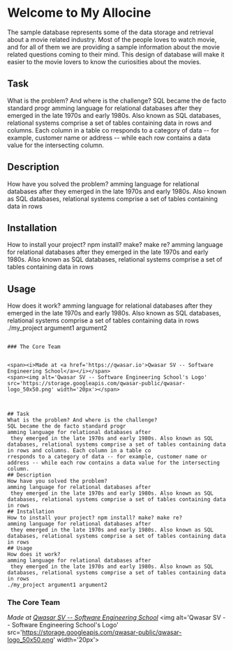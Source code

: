 # Welcome to My Allocine
The sample database represents some of the data storage and retrieval about a movie related industry. Most of the people loves to watch movie, and for all of them we are providing a sample information about the movie related questions coming to their mind. This design of database will make it easier to the movie lovers to know the curiosities about the movies.

## Task
What is the problem? And where is the challenge?
SQL became the de facto standard progr
amming language for relational databases after
 they emerged in the late 1970s and early 1980s. Also known as SQL databases, relational systems comprise a set of tables containing data in rows and columns. Each column in a table co
rresponds to a category of data -- for example, customer name or address -- while each row contains a data value for the intersecting column.
## Description
How have you solved the problem?
amming language for relational databases after
 they emerged in the late 1970s and early 1980s. Also known as SQL databases, relational systems comprise a set of tables containing data in rows
## Installation
How to install your project? npm install? make? make re?
amming language for relational databases after
 they emerged in the late 1970s and early 1980s. Also known as SQL databases, relational systems comprise a set of tables containing data in rows
## Usage
How does it work?
amming language for relational databases after
 they emerged in the late 1970s and early 1980s. Also known as SQL databases, relational systems comprise a set of tables containing data in rows
./my_project argument1 argument2
```

### The Core Team


<span><i>Made at <a href='https://qwasar.io'>Qwasar SV -- Software Engineering School</a></i></span>
<span><img alt='Qwasar SV -- Software Engineering School's Logo' src='https://storage.googleapis.com/qwasar-public/qwasar-logo_50x50.png' width='20px'></span>



## Task
What is the problem? And where is the challenge?
SQL became the de facto standard progr
amming language for relational databases after
 they emerged in the late 1970s and early 1980s. Also known as SQL databases, relational systems comprise a set of tables containing data in rows and columns. Each column in a table co
rresponds to a category of data -- for example, customer name or address -- while each row contains a data value for the intersecting column.
## Description
How have you solved the problem?
amming language for relational databases after
 they emerged in the late 1970s and early 1980s. Also known as SQL databases, relational systems comprise a set of tables containing data in rows
## Installation
How to install your project? npm install? make? make re?
amming language for relational databases after
 they emerged in the late 1970s and early 1980s. Also known as SQL databases, relational systems comprise a set of tables containing data in rows
## Usage
How does it work?
amming language for relational databases after
 they emerged in the late 1970s and early 1980s. Also known as SQL databases, relational systems comprise a set of tables containing data in rows
./my_project argument1 argument2
```

### The Core Team


<span><i>Made at <a href='https://qwasar.io'>Qwasar SV -- Software Engineering School</a></i></span>
<span><img alt='Qwasar SV -- Software Engineering School's Logo' src='https://storage.googleapis.com/qwasar-public/qwasar-logo_50x50.png' width='20px'></span>
